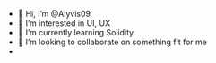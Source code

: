 - 👋 Hi, I’m @Alyvis09
- 👀 I’m interested in UI, UX
- 🌱 I’m currently learning Solidity
- 💞️ I’m looking to collaborate on something fit for me
-

<!---
Alyvis09/Alyvis09 is a ✨ special ✨ repository because its `README.md` (this file) appears on your GitHub profile.
You can click the Preview link to take a look at your changes.
--->
